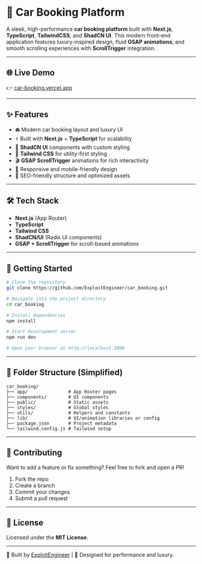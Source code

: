 # 🚗 Car Booking Platform

A sleek, high-performance **car booking platform** built with **Next.js**, **TypeScript**, **TailwindCSS**, and **ShadCN UI**. This modern front-end application features luxury-inspired design, fluid **GSAP animations**, and smooth scrolling experiences with **ScrollTrigger** integration.

---

## 🌐 Live Demo

👉 [car-booking.vercel.app](https://car-booking.vercel.app)

---

## ✨ Features

* 🚘 Modern car booking layout and luxury UI
* ⚡ Built with **Next.js** + **TypeScript** for scalability
* 🎨 **ShadCN UI** components with custom styling
* 💨 **Tailwind CSS** for utility-first styling
* 🎬 **GSAP ScrollTrigger** animations for rich interactivity
* 🧭 Responsive and mobile-friendly design
* 🎯 SEO-friendly structure and optimized assets

---

## 🛠️ Tech Stack

* **Next.js** (App Router)
* **TypeScript**
* **Tailwind CSS**
* **ShadCN/UI** (Radix UI components)
* **GSAP + ScrollTrigger** for scroll-based animations

---

## 🚀 Getting Started

```bash
# Clone the repository
git clone https://github.com/ExploitEngineer/car_booking.git

# Navigate into the project directory
cd car_booking

# Install dependencies
npm install

# Start development server
npm run dev

# Open your browser at http://localhost:3000
```

---

## 📁 Folder Structure (Simplified)

```
car_booking/
├── app/               # App Router pages
├── components/        # UI components
├── public/            # Static assets
├── styles/            # Global styles
├── utils/             # Helpers and constants
├── lib/               # UI/animation libraries or config
├── package.json       # Project metadata
└── tailwind.config.js # Tailwind setup
```

---

## 🤝 Contributing

Want to add a feature or fix something? Feel free to fork and open a PR!

1. Fork the repo
2. Create a branch
3. Commit your changes
4. Submit a pull request

---

## 📜 License

Licensed under the **MIT License**.

---

🛞 Built by [ExploitEngineer](https://github.com/ExploitEngineer) | 💎 Designed for performance and luxury.
